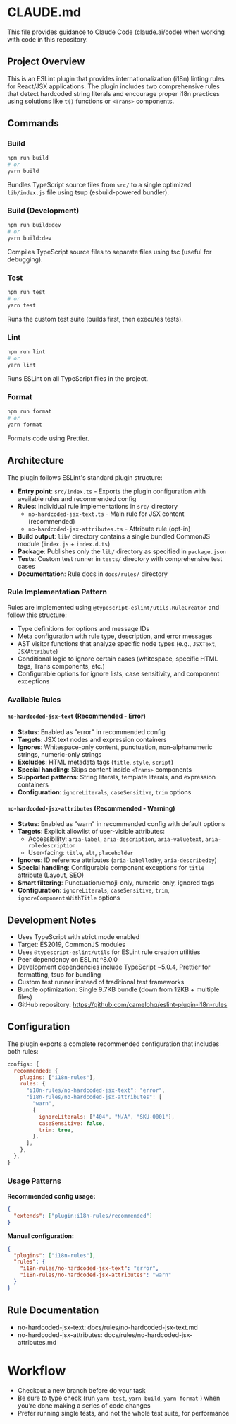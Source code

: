 # CLAUDE.md

This file provides guidance to Claude Code (claude.ai/code) when working with code in this repository.

## Project Overview

This is an ESLint plugin that provides internationalization (i18n) linting rules for React/JSX applications. The plugin includes two comprehensive rules that detect hardcoded string literals and encourage proper i18n practices using solutions like `t()` functions or `<Trans>` components.

## Commands

### Build

```bash
npm run build
# or
yarn build
```

Bundles TypeScript source files from `src/` to a single optimized `lib/index.js` file using tsup (esbuild-powered bundler).

### Build (Development)

```bash
npm run build:dev
# or
yarn build:dev
```

Compiles TypeScript source files to separate files using tsc (useful for debugging).

### Test

```bash
npm run test
# or
yarn test
```

Runs the custom test suite (builds first, then executes tests).

### Lint

```bash
npm run lint
# or
yarn lint
```

Runs ESLint on all TypeScript files in the project.

### Format

```bash
npm run format
# or
yarn format
```

Formats code using Prettier.

## Architecture

The plugin follows ESLint's standard plugin structure:

- **Entry point**: `src/index.ts` - Exports the plugin configuration with available rules and recommended config
- **Rules**: Individual rule implementations in `src/` directory
  - `no-hardcoded-jsx-text.ts` - Main rule for JSX content (recommended)
  - `no-hardcoded-jsx-attributes.ts` - Attribute rule (opt-in)
- **Build output**: `lib/` directory contains a single bundled CommonJS module (`index.js` + `index.d.ts`)
- **Package**: Publishes only the `lib/` directory as specified in `package.json`
- **Tests**: Custom test runner in `tests/` directory with comprehensive test cases
- **Documentation**: Rule docs in `docs/rules/` directory

### Rule Implementation Pattern

Rules are implemented using `@typescript-eslint/utils.RuleCreator` and follow this structure:

- Type definitions for options and message IDs
- Meta configuration with rule type, description, and error messages
- AST visitor functions that analyze specific node types (e.g., `JSXText`, `JSXAttribute`)
- Conditional logic to ignore certain cases (whitespace, specific HTML tags, Trans components, etc.)
- Configurable options for ignore lists, case sensitivity, and component exceptions

### Available Rules

#### `no-hardcoded-jsx-text` (Recommended - Error)
- **Status**: Enabled as "error" in recommended config
- **Targets**: JSX text nodes and expression containers
- **Ignores**: Whitespace-only content, punctuation, non-alphanumeric strings, numeric-only strings
- **Excludes**: HTML metadata tags (`title`, `style`, `script`)
- **Special handling**: Skips content inside `<Trans>` components
- **Supported patterns**: String literals, template literals, and expression containers
- **Configuration**: `ignoreLiterals`, `caseSensitive`, `trim` options

#### `no-hardcoded-jsx-attributes` (Recommended - Warning)
- **Status**: Enabled as "warn" in recommended config with default options
- **Targets**: Explicit allowlist of user-visible attributes:
  - Accessibility: `aria-label`, `aria-description`, `aria-valuetext`, `aria-roledescription`
  - User-facing: `title`, `alt`, `placeholder`
- **Ignores**: ID reference attributes (`aria-labelledby`, `aria-describedby`)
- **Special handling**: Configurable component exceptions for `title` attribute (Layout, SEO)
- **Smart filtering**: Punctuation/emoji-only, numeric-only, ignored tags
- **Configuration**: `ignoreLiterals`, `caseSensitive`, `trim`, `ignoreComponentsWithTitle` options

## Development Notes

- Uses TypeScript with strict mode enabled
- Target: ES2019, CommonJS modules
- Uses `@typescript-eslint/utils` for ESLint rule creation utilities
- Peer dependency on ESLint ^8.0.0
- Development dependencies include TypeScript ~5.0.4, Prettier for formatting, tsup for bundling
- Custom test runner instead of traditional test frameworks
- Bundle optimization: Single 9.7KB bundle (down from 12KB + multiple files)
- GitHub repository: https://github.com/camelohq/eslint-plugin-i18n-rules

## Configuration

The plugin exports a complete recommended configuration that includes both rules:

```javascript
configs: {
  recommended: {
    plugins: ["i18n-rules"],
    rules: {
      "i18n-rules/no-hardcoded-jsx-text": "error",
      "i18n-rules/no-hardcoded-jsx-attributes": [
        "warn",
        {
          ignoreLiterals: ["404", "N/A", "SKU-0001"],
          caseSensitive: false,
          trim: true,
        },
      ],
    },
  },
}
```

### Usage Patterns

**Recommended config usage:**
```json
{
  "extends": ["plugin:i18n-rules/recommended"]
}
```

**Manual configuration:**
```json
{
  "plugins": ["i18n-rules"],
  "rules": {
    "i18n-rules/no-hardcoded-jsx-text": "error",
    "i18n-rules/no-hardcoded-jsx-attributes": "warn"
  }
}
```

## Rule Documentation

- no-hardcoded-jsx-text: docs/rules/no-hardcoded-jsx-text.md
- no-hardcoded-jsx-attributes: docs/rules/no-hardcoded-jsx-attributes.md

# Workflow

- Checkout a new branch before do your task
- Be sure to type check (run `yarn test`, `yarn build`, `yarn format` ) when you’re done making a series of code changes
- Prefer running single tests, and not the whole test suite, for performance
